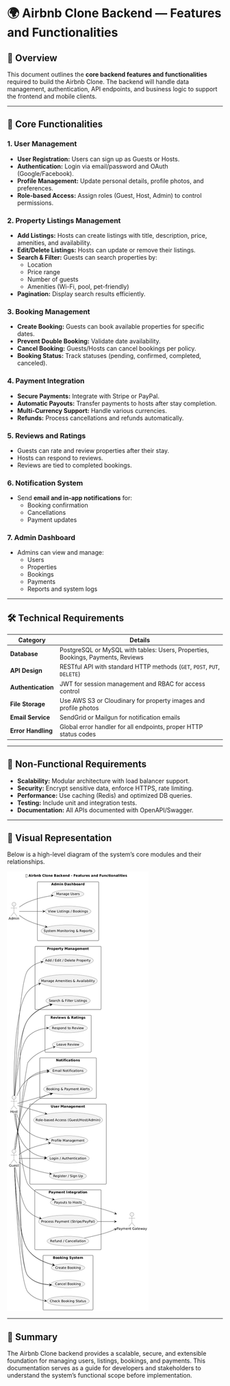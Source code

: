 # 🌍 Airbnb Clone Backend — Features and Functionalities

## 📘 Overview
This document outlines the **core backend features and functionalities** required to build the Airbnb Clone. The backend will handle data management, authentication, API endpoints, and business logic to support the frontend and mobile clients.

---

## 🔑 Core Functionalities

### 1. User Management
- **User Registration:** Users can sign up as Guests or Hosts.
- **Authentication:** Login via email/password and OAuth (Google/Facebook).
- **Profile Management:** Update personal details, profile photos, and preferences.
- **Role-based Access:** Assign roles (Guest, Host, Admin) to control permissions.

### 2. Property Listings Management
- **Add Listings:** Hosts can create listings with title, description, price, amenities, and availability.
- **Edit/Delete Listings:** Hosts can update or remove their listings.
- **Search & Filter:** Guests can search properties by:
  - Location  
  - Price range  
  - Number of guests  
  - Amenities (Wi-Fi, pool, pet-friendly)
- **Pagination:** Display search results efficiently.

### 3. Booking Management
- **Create Booking:** Guests can book available properties for specific dates.
- **Prevent Double Booking:** Validate date availability.
- **Cancel Booking:** Guests/Hosts can cancel bookings per policy.
- **Booking Status:** Track statuses (pending, confirmed, completed, canceled).

### 4. Payment Integration
- **Secure Payments:** Integrate with Stripe or PayPal.
- **Automatic Payouts:** Transfer payments to hosts after stay completion.
- **Multi-Currency Support:** Handle various currencies.
- **Refunds:** Process cancellations and refunds automatically.

### 5. Reviews and Ratings
- Guests can rate and review properties after their stay.
- Hosts can respond to reviews.
- Reviews are tied to completed bookings.

### 6. Notification System
- Send **email and in-app notifications** for:
  - Booking confirmation
  - Cancellations
  - Payment updates

### 7. Admin Dashboard
- Admins can view and manage:
  - Users
  - Properties
  - Bookings
  - Payments
  - Reports and system logs

---

## 🛠️ Technical Requirements

| Category | Details |
|-----------|----------|
| **Database** | PostgreSQL or MySQL with tables: Users, Properties, Bookings, Payments, Reviews |
| **API Design** | RESTful API with standard HTTP methods (`GET`, `POST`, `PUT`, `DELETE`) |
| **Authentication** | JWT for session management and RBAC for access control |
| **File Storage** | Use AWS S3 or Cloudinary for property images and profile photos |
| **Email Service** | SendGrid or Mailgun for notification emails |
| **Error Handling** | Global error handler for all endpoints, proper HTTP status codes |

---

## 🚀 Non-Functional Requirements
- **Scalability:** Modular architecture with load balancer support.
- **Security:** Encrypt sensitive data, enforce HTTPS, rate limiting.
- **Performance:** Use caching (Redis) and optimized DB queries.
- **Testing:** Include unit and integration tests.
- **Documentation:** All APIs documented with OpenAPI/Swagger.

---

## 🧭 Visual Representation
Below is a high-level diagram of the system’s core modules and their relationships.

![Features and Functionalities Diagram](features-and-functionalities.png)

---

## 🧩 Summary
The Airbnb Clone backend provides a scalable, secure, and extensible foundation for managing users, listings, bookings, and payments. This documentation serves as a guide for developers and stakeholders to understand the system’s functional scope before implementation.
